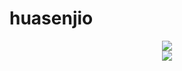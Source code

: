 # huasenjio
<div align="center"> <img src="https://activity-graph.herokuapp.com/graph?username=huasenjio&theme=xcode" /> </div>
<div align="center"> <img src="https://stats.justsong.cn/api/csdn?id="> </div>

